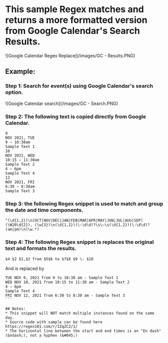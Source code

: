 # This sample Regex matches and returns a more formatted version from Google Calendar's Search Results.  

![Google Calendar Regex Replace](/images/GC - Results.PNG)

## Example: 
### Step 1: Search for event(s) using Google Calendar's search option.
![Google Calendar search](/images/GC - Search.PNG)

### Step 2: The following text is copied directly from Google Calendar.

```
9
NOV 2021, TUE
9 – 10:30am
Sample Text 1
10
NOV 2021, WED
10:15 – 11:30am
Sample Text 2
4 – 6pm
Sample Text 4
12
NOV 2021, FRI
6:30 – 8:30am
Sample Text 3
```

### Step 3: the following Regex snippet is used to match and group the date and time components.
```
^(\d{1,2})\n(OCT|NOV|DEC|JAN|FEB|MAR|APR|MAY|JUN|JUL|AUG|SEP)(\W20\d{2}), (\w{3})\n(\d{1,2})(\:\d\d)?\s\–\s(\d{1,2})(\:\d\d)?(am|pm)\n(\w.*)
```

### Step 4: The following Regex snippet is replaces the original text and formats the results.
```
$4 $2 $1,$3 from $5$6 to $7$8 $9 \- $10
```

And is replaced by
````
TUE NOV 9, 2021 from 9 to 10:30 am - Sample Text 1
WED NOV 10, 2021 from 10:15 to 11:30 am - Sample Text 2
4 – 6pm
Sample Text 4
FRI NOV 12, 2021 from 6:30 to 8:30 am - Sample Text 3
```

## Notes: 
* This snippet will NOT match multiple instances found on the same day.
* Source code with sample can be found here https://regex101.com/r/IZqZC2/1/
* The horizontal line between the start and end times is an "En dash" (&ndash;), not a hyphen (&#045;)
